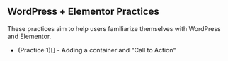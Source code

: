 ## WordPress + Elementor Practices

These practices aim to help users familiarize themselves with WordPress and Elementor.

* (Practice 1)[] - Adding a container and "Call to Action"
